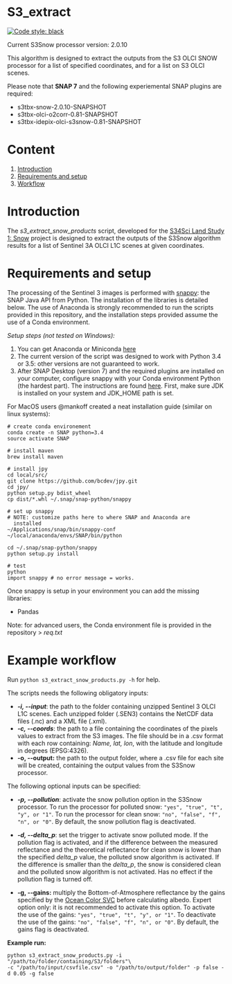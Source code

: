 # S3_extract
[![Code style: black](https://img.shields.io/badge/code%20style-black-000000.svg)](https://github.com/ambv/black)

Current S3Snow processor version: 2.0.10

This algorithm is designed to extract the outputs from the S3 OLCI SNOW processor for a list of specified coordinates, and for a list on S3 OLCI scenes.

Please note that **SNAP 7** and the following experiemental SNAP plugins are required:

 - s3tbx-snow-2.0.10-SNAPSHOT
 - s3tbx-olci-o2corr-0.81-SNAPSHOT
 - s3tbx-idepix-olci-s3snow-0.81-SNAPSHOT

# Content

1. [Introduction](#intro)
2. [Requirements and setup](#setup)
3. [Workflow](#workflow)


<a name="intro"></a>
# Introduction
The *s3_extract_snow_products* script, developed for the [S34Sci Land Study 1: Snow](http://snow.geus.dk/) project is designed to extract the outputs of the S3Snow algorithm results for a list of Sentinel 3A OLCI L1C scenes at given coordinates.

<a name="setup"></a>
# Requirements and setup
The processing of the Sentinel 3 images is performed with [snappy](https://senbox.atlassian.net/wiki/spaces/SNAP/pages/19300362/How+to+use+the+SNAP+API+from+Python): the SNAP Java API from Python. The installation of the libraries is detailed below.
The use of Anaconda is strongly recommended to run the scripts provided in this repository, and the installation steps provided assume the use of a Conda environment.

_Setup steps (not tested on Windows):_

1. You can get Anaconda or Miniconda [here](https://www.anaconda.com/download)
3. The current version of the script was designed to work with Python 3.4 or 3.5: other versions are not guaranteed to work.
4. After SNAP Desktop (version 7) and the required plugins are installed on your computer,  configure snappy with your Conda environment Python (the hardest part). The instructions are found [here](https://senbox.atlassian.net/wiki/spaces/SNAP/pages/50855941/Configure+Python+to+use+the+SNAP-Python+snappy+interface). First, make sure JDK is installed on your system and JDK_HOME path is set.

For MacOS users @mankoff created a neat installation guide (similar on linux systems):

    # create conda environement
    conda create -n SNAP python=3.4
    source activate SNAP

    # install maven
    brew install maven

    # install jpy
    cd local/src/
    git clone https://github.com/bcdev/jpy.git
    cd jpy/
    python setup.py bdist_wheel
    cp dist/*.whl ~/.snap/snap-python/snappy

    # set up snappy
    # NOTE: customize paths here to where SNAP and Anaconda are
      installed
    ~/Applications/snap/bin/snappy-conf ~/local/anaconda/envs/SNAP/bin/python

    cd ~/.snap/snap-python/snappy
    python setup.py install

    # test
    python
    import snappy # no error message = works.

Once snappy is setup in your environment you can add the missing libraries:

 - Pandas

Note: for advanced users, the Conda environment file is provided in the repository > *req.txt*

<a name="workflow"></a>
# Example workflow

Run  `python s3_extract_snow_products.py -h` for help.

The scripts needs the following obligatory inputs:

 - ***-i, --input***: the path to the folder containing unzipped Sentinel 3 OLCI L1C scenes. Each unzipped folder (.SEN3) contains the NetCDF data files (.nc) and a XML file (.xml).
 - ***-c, --coords***: the path to a file containing the coordinates of the pixels values to extract from the S3 images. The file should be in a .csv format with each row containing: *Name, lat, lon*, with the latitude and longitude in degrees (EPSG:4326).
 - **-o, --output:** the path to the output folder, where a .csv file for each site will be created, containing the output values from the S3Snow processor.

The following optional inputs can be specified:

- ***-p, --pollution***: activate the snow pollution option in the S3Snow processor. To run the processor for polluted snow: `"yes", "true", "t", "y", or "1"`. To run the processor for clean snow: `"no", "false", "f", "n", or "0"`. By default, the snow pollution flag is deactivated.

 - ***-d, --delta_p***: set the trigger to activate snow polluted mode. If the pollution flag is activated, and if the difference between the measured reflectance and the theoretical reflectance for clean snow is lower than the specified *delta_p* value, the polluted snow algorithm is activated. If the difference is smaller than the *delta_p*, the snow is considered clean and the polluted snow algorithm is not activated. Has no effect if the pollution flag is turned off.

 - **-g, --gains:** multiply the Bottom-of-Atmosphere reflectance by the gains specified by the [Ocean Color SVC](https://www.eumetsat.int/website/wcm/idc/idcplg?IdcService=GET_FILE&dDocName=PDF_S3A_PN_OLCI_L2&RevisionSelectionMethod=LatestReleased&Rendition=Web) before calculating albedo. Expert option only: it is not recommended to activate this option. To activate the use of the gains: `"yes", "true", "t", "y", or "1"`. To deactivate the use of the gains: `"no", "false", "f", "n", or "0"`. By default, the gains flag is deactivated.

**Example run:**

    python s3_extract_snow_products.py -i "/path/to/folder/containing/S3/folders"\
    -c "/path/to/input/csvfile.csv" -o "/path/to/output/folder" -p false -d 0.05 -g false


